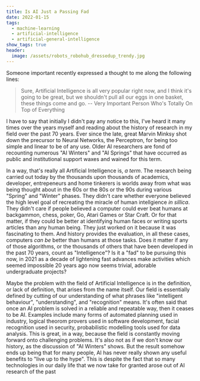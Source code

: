```yaml
---
title: Is AI Just a Passing Fad
date: 2022-01-15
tags:
  - machine-learning
  - artificial-intelligence
  - artificial-general-intelligence
show_tags: true
header:
  image: /assets/robots_robohub_dressedup_trendy.jpg
---
```


Someone important recently expressed a thought to me along the following lines:

> Sure, Artificial Intelligence is all very popular right now, and I think it's going to be great, but we shouldn't pull all our eggs in one basket, these things come and go. -- Very Important Person Who's Totally On Top of Everything

I have to say that initially I didn't pay any notice to this, I've heard it many times over the years myself and reading about the history of research in my field over the past 70 years. Ever since the late, great Marvin Minksy shot down the precursor to Neural Networks, the Perceptron, for being too simple and linear to be of any use. Older AI researchers are fond of recounting numerous "AI Winters" and "AI Springs" that have occurred as public and institutional support waxes and wained for this term. 

In a way, that's really all Artificial Intelligence is, *a term*. The research being carried out today by the thousands upon thousands of academics, developer, entrepeneurs and home tinkerers is worlds away from what was being thought about in the 60s or the 80s or the 90s during various "Spring" and "Winter" phases. They didn't care whether everyone believed the high level goal of recreating the miracle of human intellgience *in sillica*. They didn't care if people believed a computer could ever beat humans at backgammon, chess, poker, Go, Atari Games or Star Craft. Or for that matter, if they could be better at identifying human faces or writing sports articles than any human being. 
They just worked on it because it was fascinating to them. And history provides the evaluation, in all these cases, computers *can be* better than humans at those tasks.
Does it matter if any of those algorithms, or the thousands of others that have been developed in the past 70 years, count as "Intelligence"? Is it a "fad" to be pursuing this now, in 2021 as a decade of lightening fast advances make activities which seemed impossible 20 years ago now seems trivial, adorable undergraduate projects?

Maybe the problem with the field of Artificial Intelligence is in the definition, or lack of definition, that arises from the name itself. Our field is essentially defined by cutting of our understanding of what phrases like "intelligent behaviour", "understanding", and "recognition" means. It's often said that once an AI problem is solved in a reliable and repeatable way, then it ceases to be AI. 
Examples include many forms of automated planning used in industry, logical theorom provers used in software development, facial recognition used in security, probabilistic modelling tools used for data analysis.
This is great, in a way, because the field is constantly moving forward onto challenging  problems. It's also not as if we don't know our history, as the discussion of "AI Winters" shows. But the result somehow ends up being that for many people, AI has never really shown any useful benefits to "live up to the hype". This is despite the fact that so many technologies in our daily life that we now take for granted arose out of AI research of the past

